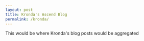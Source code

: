 ```yaml
---
layout: post
title: Kronda's Ascend Blog
permalink: /kronda/
---
```


This would be where Kronda's blog posts would be aggregated